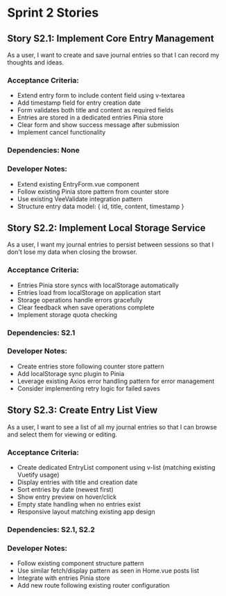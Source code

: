 # Sprint 2 Stories

## Story S2.1: Implement Core Entry Management
As a user, I want to create and save journal entries so that I can record my thoughts and ideas.

### Acceptance Criteria:
- Extend entry form to include content field using v-textarea
- Add timestamp field for entry creation date
- Form validates both title and content as required fields
- Entries are stored in a dedicated entries Pinia store
- Clear form and show success message after submission
- Implement cancel functionality

### Dependencies: None

### Developer Notes:
- Extend existing EntryForm.vue component
- Follow existing Pinia store pattern from counter store
- Use existing VeeValidate integration pattern
- Structure entry data model: { id, title, content, timestamp }

## Story S2.2: Implement Local Storage Service
As a user, I want my journal entries to persist between sessions so that I don't lose my data when closing the browser.

### Acceptance Criteria:
- Entries Pinia store syncs with localStorage automatically
- Entries load from localStorage on application start
- Storage operations handle errors gracefully
- Clear feedback when save operations complete
- Implement storage quota checking

### Dependencies: S2.1

### Developer Notes:
- Create entries store following counter store pattern
- Add localStorage sync plugin to Pinia
- Leverage existing Axios error handling pattern for error management
- Consider implementing retry logic for failed saves

## Story S2.3: Create Entry List View
As a user, I want to see a list of all my journal entries so that I can browse and select them for viewing or editing.

### Acceptance Criteria:
- Create dedicated EntryList component using v-list (matching existing Vuetify usage)
- Display entries with title and creation date
- Sort entries by date (newest first)
- Show entry preview on hover/click
- Empty state handling when no entries exist
- Responsive layout matching existing app design

### Dependencies: S2.1, S2.2

### Developer Notes:
- Follow existing component structure pattern
- Use similar fetch/display pattern as seen in Home.vue posts list
- Integrate with entries Pinia store
- Add new route following existing router configuration
